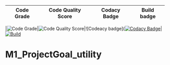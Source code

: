 Code Grade | Code Quality Score |Codacy Badge | Build badge|
|---------|------------|---------| ------ |

|![Code Grade](https://api.codiga.io/project/31553/status/svg)|![Code Quality Score](https://api.codiga.io/project/31553/score/svg)|![Codeacy badge]([![Codacy Badge](https://app.codacy.com/project/badge/Grade/c8155632a1894becb9f01ba2d30c5fd4)](https://www.codacy.com/gh/rashmi2800/M1_Motorsearch_utility/dashboard?utm_source=github.com&amp;utm_medium=referral&amp;utm_content=rashmi2800/M1_Motorsearch_utility&amp;utm_campaign=Badge_Grade)|[![Build](https://github.com/rashmi2800/M1_Motorsearch_utility/actions/workflows/Build.yml/badge.svg)](https://github.com/rashmi2800/M1_Motorsearch_utility/actions/workflows/Build.yml)


# M1_ProjectGoal_utility


